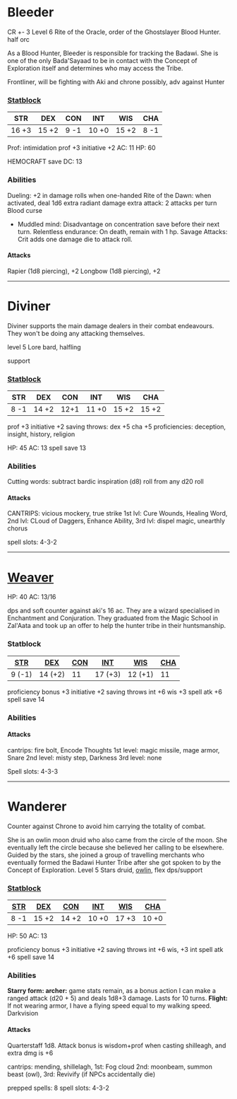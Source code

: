 # Bleeder
CR +- 3
Level 6 Rite of the Oracle, order of the Ghostslayer Blood Hunter. half orc

As a Blood Hunter, Bleeder is responsible for tracking the Badawi. She is one of the only Bada'Sayaad to be in contact with the Concept of Exploration itself and determines who may access the Tribe.

Frontliner, will be fighting with Aki and chrone possibly, adv against Hunter
### [Statblock](https://chicken-dinner.com/5e/5e-point-buy.html#halforc&disabled&14&15&8&10&15&8&0&0&27&15&8&19&15&12&9&7&5&4&3&2&1&0&1&2&4&6&9&4&4&4&4&4&4)

| STR   | DEX   | CON  | INT   | WIS   | CHA  |
| ----- | ----- | ---- | ----- | ----- | ---- |
| 16 +3 | 15 +2 | 9 -1 | 10 +0 | 15 +2 | 8 -1 |

Prof: intimidation
prof +3 initiative +2
AC: 11
HP: 60

HEMOCRAFT save DC: 13
### Abilities
Dueling: +2 in damage rolls when one-handed
Rite of the Dawn: when activated, deal 1d6 extra radiant damage
extra attack: 2 attacks per turn
Blood curse
- Muddled mind: Disadvantage on concentration save before their next turn.
Relentless endurance: On death, remain with 1 hp.
Savage Attacks: Crit adds one damage die to attack roll.
#### Attacks
Rapier (1d8 piercing), +2
Longbow (1d8 piercing), +2

 
-----
# Diviner
Diviner supports the main damage dealers in their combat endeavours. They won't be doing any attacking themselves.

level 5 Lore bard, halfling

support
### [Statblock](https://chicken-dinner.com/5e/5e-point-buy.html#halfling&dragonmarkofhealing&8&12&12&11&14&15&0&0&27&15&8&19&15&12&9&7&5&4&3&2&1&0&1&2&4&6&9&4&4&4&4&4&4)

| STR  | DEX   | CON  | INT   | WIS   | CHA   |
| ---- | ----- | ---- | ----- | ----- | ----- |
| 8 -1 | 14 +2 | 12+1 | 11 +0 | 15 +2 | 15 +2 |
prof +3 initiative +2
saving throws: dex +5 cha +5
proficiencies: deception, insight, history, religion

HP: 45
AC: 13
spell save 13
### Abilities
Cutting words: subtract bardic inspiration (d8) roll from any d20 roll

#### Attacks
CANTRIPS: vicious mockery, true strike
1st lvl: Cure Wounds, Healing Word, 
2nd lvl: CLoud of Daggers, Enhance Ability, 
3rd lvl: dispel magic, unearthly chorus

spell slots: 4-3-2

---
# [Weaver](https://www.aidedd.org/dnd/monstres.php?vo=mage)

HP: 40
AC: 13/16

dps and soft counter against aki's 16 ac. They are a wizard specialised in Enchantment and Conjuration. They graduated from the Magic School in Zal'Aata and took up an offer to help the hunter tribe in their huntsmanship.

### Statblock
| [STR](https://www.dandwiki.com/wiki/5e_SRD:Strength "5e SRD:Strength") | [DEX](https://www.dandwiki.com/wiki/5e_SRD:Dexterity "5e SRD:Dexterity") | [CON](https://www.dandwiki.com/wiki/5e_SRD:Constitution "5e SRD:Constitution") | [INT](https://www.dandwiki.com/wiki/5e_SRD:Intelligence "5e SRD:Intelligence") | [WIS](https://www.dandwiki.com/wiki/5e_SRD:Wisdom "5e SRD:Wisdom") | [CHA](https://www.dandwiki.com/wiki/5e_SRD:Charisma "5e SRD:Charisma") |
| ---------------------------------------------------------------------- | ------------------------------------------------------------------------ | ------------------------------------------------------------------------------ | ------------------------------------------------------------------------------ | ------------------------------------------------------------------ | ---------------------------------------------------------------------- |
| 9 (-1)                                                                 | 14 (+2)                                                                  | 11                                                                             | 17 (+3)                                                                        | 12 (+1)                                                            | 11                                                                     |
proficiency bonus +3 initiative +2
saving throws int +6 wis +3
spell atk +6
spell save 14

### Abilities
#### Attacks
cantrips: fire bolt, Encode Thoughts
1st level: magic missile, mage armor, Snare
2nd level: misty step, Darkness
3rd level:  none

Spell slots: 4-3-3

---
# Wanderer
Counter against Chrone to avoid him carrying the totality of combat.

She is an owlin moon druid who also came from the circle of the moon. She eventually left the circle because she believed her calling to be elsewhere. Guided by the stars, she joined a group of travelling merchants who eventually formed the Badawi Hunter Tribe after she got spoken to by the Concept of Exploration.
Level 5 Stars druid, [owlin](https://dnd5e.wikidot.com/lineage:owlin), flex dps/support


### [Statblock](https://chicken-dinner.com/5e/5e-point-buy.html#customrace&NA&8&14&14&10&15&10&0&0&27&15&8&19&15&12&9&7&5&4&3&2&1&0&1&2&4&6&9&4&5&4&4&6&4)

| [STR](https://www.dandwiki.com/wiki/5e_SRD:Strength "5e SRD:Strength") | [DEX](https://www.dandwiki.com/wiki/5e_SRD:Dexterity "5e SRD:Dexterity") | [CON](https://www.dandwiki.com/wiki/5e_SRD:Constitution "5e SRD:Constitution") | [INT](https://www.dandwiki.com/wiki/5e_SRD:Intelligence "5e SRD:Intelligence") | [WIS](https://www.dandwiki.com/wiki/5e_SRD:Wisdom "5e SRD:Wisdom") | [CHA](https://www.dandwiki.com/wiki/5e_SRD:Charisma "5e SRD:Charisma") |
| ---------------------------------------------------------------------- | ------------------------------------------------------------------------ | ------------------------------------------------------------------------------ | ------------------------------------------------------------------------------ | ------------------------------------------------------------------ | ---------------------------------------------------------------------- |
| 8 -1                                                                   | 15 +2                                                                    | 14 +2                                                                          | 10 +0                                                                          | 17 +3                                                              | 10 +0                                                                  |
HP: 50
AC: 13

proficiency bonus +3 initiative +2
saving throws int +6 wis, +3 int
spell atk +6
spell save 14

### Abilities
**Starry form: archer:** game stats remain, as a bonus action I can make a ranged attack (d20 + 5) and deals 1d8+3 damage. Lasts for 10 turns.
**Flight:** If not wearing armor, I have a flying speed equal to my walking speed.
Darkvision
#### Attacks
Quarterstaff 1d8. Attack bonus is wisdom+prof when casting shilleagh, and extra dmg is +6

cantrips: mending, shillelagh, 
1st: Fog cloud
2nd: moonbeam, summon beast (owl), 
3rd: Revivify (if NPCs accidentally die)

prepped spells: 8
spell slots: 4-3-2
